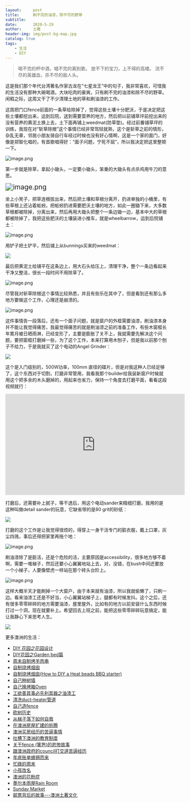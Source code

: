 ```yaml
---
layout:     post
title:      刷不完的油漆，除不尽的野草
subtitle:   
date:       2020-5-29
author:     土猪
header-img: img/post-bg-map.jpg
catalog: true
tags:
    - 生活
    - DIY
---
```




> 喝不完的杯中酒，唱不完的离别歌。
> 放不下的宝刀，上不得的高楼。
> 流不尽的英雄血，杀不尽的敌人头。



这是我们那个年代台湾著名作家古龙在“七星龙王”中的句子，我非常喜欢，可惜我的生活没有那种大碗喝酒，大块吃肉的豪爽，只有刷不完的油漆和除不尽的野草。 闲暇之际，这周又干了不少清理土地的草和刷油漆的工作。



这周把门口fence前面的一条草给除掉了，觉得这些土壤十分肥沃，于是决定把这些土壤都挖出来，运到后院，送到需要营养的地方，然后把以前铺草坪前挖出来的没有营养的黄泥土换上去，土下面再铺上weedmat(防草垫)。经过前番铺草坪的训练，我现在对“斩草除根”这个事情已经非常驾轻就熟，这个是斩草之前的情形，杂乱无章，邻居小朋友骑自行车经过时候也没有好心情啊，这是一个家的面门，好像是郑智化唱的，有首歌唱得好：“面子问题，宁死不屈”，所以我决定把这里整顿一下。

![image.png](https://images.hive.blog/DQmaEUMw84FXFdareBcBzQn1H3RcBjLqtqCdCCpBTmJNPb8/image.png)



第一步就是除草，拿起小锄头，一定要小锄头，笨重的大锄头有点杀鸡用牛刀的意思。

<img src="https://images.hive.blog/DQmTJtXn53mGFrCmy2sVjpjGaFhZ3gZWjhAVcoEzEDQbGhr/image.png" alt="image.png" style="zoom:150%;" />



坐上小凳子，把草连根拔出来，然后把土壤和草根分离开，扔进单独的小桶里，有些草根上还沾着蚯蚓，把蚯蚓扔进需要肥沃土壤的地方，如此一圈锄下来，大多数草根都被除掉，分离出来，然后再用大锄头把整个一条边锄一边，基本中大的草根都被除掉了，我把这些肥沃的土壤装进小推车，就是wheelbarrow，运到后院铺土：

![image.png](https://images.hive.blog/DQmVXpVnUzA9R6bG4KjEBNF5Qi5pTVXzNw7wELErUhg5yML/image.png)



用铲子把土铲平，然后铺上从bunnings买来的weedmat：

![](https://lh3.googleusercontent.com/proxy/7IH4dM5E6tv-9O0n_lUvF4Z2Owa8NcwQVhO6DTOpYriAwU_JQrNTWVp_76JVquAFPZmt4LTPTfcK2j2IinYmIp3fzYz7QzzHfUCkIGItdVobPKMad-lM0pjpIG-VKt93U7soMcjgXDYcNYlh16RfUP3HYZQ9s3RS-hQ)



最后把黄泥土给铺平在这条边上，用大石头给压上，清理干净，整个一条边看起来干净又整洁，很长一段时间不用除草了。

![image.png](https://images.hive.blog/DQmaM6gen2eeoCmbJucssoav9WNV9RFV56RGbhij67HvUFN/image.png)

尽管我对斩草除根这个事情比较熟悉，并且有些乐在其中了，但是看到还有那么多地方要做这个工作，心理还是崩溃的。

![image.png](https://images.hive.blog/DQmPFNjaFbSmjbqwibU5FXCdrtw8HzWUdMDP5F9zcq9ediD/image.png)



这件事情告一段落后，还有一个面子问题，就是窗户的外框需要油漆，刷油漆本身并不能让我觉得痛苦，我最觉得痛苦的就是刷油漆之前的准备工作，有些木窗框长年累月被日晒雨淋，已经变形了，主要是膨胀了关不上，我就需要先解决这个问题，要把窗框打磨掉一些，为了这个工作，本来打算用木刨子，但是我以前那个刨子不给力，于是我就买了这个电动的Angel Grinder：

![](https://media.bunnings.com.au/Product-800x800/043550cc-4f63-4ea9-82a1-381fe8836627.jpg)

这个是入门级别的，500W功率，100mm 直径的碟片，但是对我这种人已经足够了，这个东西对于切割，打磨非常管用，我看我那个builder给我装新窗户时候就用这个把多余的木头磨掉的，用起来也省力，保持一个角度去打磨平面，看看这段视频就行：

<iframe width="560" height="315" src="https://www.youtube.com/embed/puGg_UzpVo4" frameborder="0" allow="accelerometer; autoplay; encrypted-media; gyroscope; picture-in-picture" allowfullscreen></iframe>

打磨后，还需要补上腻子，等干透后，用这个电动sander来精细打磨，我用的是这种叫做detail sander的玩意，它缺省带的是80 grit的砂纸：

![](https://media.bunnings.com.au/Product-800x800/c360b50c-9510-480e-bdc0-a82264850d56.jpg)

打磨的这个工作是让我觉得很烦的，得穿上一身干活专门的脏衣服，戴上口罩，灰尘四溅，事后还得把家里再拖个地：





![image.png](https://images.hive.blog/DQmY2ZfbgV3G5jaFzguhStLPsZ7yN9nsaM4NKVTeYw9Jpvf/image.png)



刷油漆除了是脏活，还是个危险的活，主要原因是accessibility，很多地方够不着啊，需要一堆梯子，然后还要小心翼翼地站上去，对，没错，在bush中间还要放一个小梯子，人要像壁虎一样站在那个砖头台阶上。

![image.png](https://images.hive.blog/DQmdaT9CmYJwvXeC9a9JA6Ky8Re1VEjKNiRxK4rFtMGfAgC/image.png)



这样大概半天才能刷掉一个大窗户，由于本来就有油漆，所以我就偷懒了，只刷一边。看来油漆工还是不好当，小心翼翼站梯子上，腿都有时候发抖。这个之后，还有很多零零碎碎的地方需要油漆，屋里屋外，比如有的地方以前安装什么东西时候打过一个洞，现在就要补上。希望回去上班之前，能把这些零零碎碎玩意搞定，能让我静心下来思考人生。

![](https://ct.yimg.com/xd/api/res/1.2/IRPUgQqD2rHaUu1ldKDRDw--/YXBwaWQ9eXR3YXVjdGlvbnNlcnZpY2U7aD00MDY7cT04NTtyb3RhdGU9YXV0bzt3PTQwNg--/https://s.yimg.com/ob/image/18c45714-875b-4eb1-b896-73e122103b99.jpg)



更多澳洲的生活：

- [DIY 花园之花园设计](http://livinginau.life/2020/03/30/diy-garden-design/)
- [DIY花园之Garden bed篇](http://livinginau.life/2020/04/17/diy-garden-bed/)
- [周末自制烤羊肉串](http://livinginau.life/2014/03/03/%E5%91%A8%E6%9C%AB%E8%87%AA%E5%88%B6%E7%83%A4%E7%BE%8A%E8%82%89%E4%B8%B2/)
- [自制烧烤烟囱](http://livinginau.life/2014/02/20/%E8%87%AA%E5%88%B6%E7%83%A7%E7%83%A4%E7%83%9F%E5%9B%B1/)
- [自制烧烤烟囱(How to DIY a Heat beads BBQ starter)](https://steemit.com/life/@chenlocus/how-to-diy-a-heat-beads-bbq-starter)
- [自己种树墙](http://livinginau.life/2020/03/10/%E8%87%AA%E5%B7%B1%E7%A7%8D%E6%A0%91%E5%A2%99/)
- [自己换烤箱Oven](http://livinginau.life/2020/02/12/%E8%87%AA%E5%B7%B1%E6%8D%A2oven/)
- [工欲善其事必先利其器之油漆工](http://livinginau.life/2020/04/13/%E5%B7%A5%E6%AC%B2%E5%96%84%E5%85%B6%E4%BA%8B%E5%BF%85%E5%85%88%E5%88%A9%E5%85%B6%E5%99%A8%E4%B9%8B%E6%B2%B9%E6%BC%86%E5%B7%A5/)
- [清洗duct-heater管道](http://livinginau.life/2020/04/08/%E8%87%AA%E5%B7%B1%E5%8A%A8%E6%89%8B%E6%B8%85%E6%B4%97duct-heater%E7%AE%A1%E9%81%93/)
- [自己造fence](http://livinginau.life/2020/01/06/%E7%BB%88%E4%BA%8E%E9%80%A0%E5%A5%BD%E4%BA%86fence/)
- [砍树历史](http://livinginau.life/2019/12/29/%E7%A0%8D%E6%A0%91%E5%8E%86%E5%8F%B2/)
- [从梯子落下如何自救](http://livinginau.life/2020/03/21/%E4%BB%8E%E6%A2%AF%E5%AD%90%E8%90%BD%E4%B8%8B%E5%A6%82%E4%BD%95%E8%87%AA%E6%95%91/)
- [在澳洲房屋扩建的折腾](http://livinginau.life/2020/03/26/%E5%9C%A8%E6%BE%B3%E6%B4%B2%E6%88%BF%E5%B1%8B%E6%89%A9%E5%BB%BA%E7%9A%84%E6%8A%98%E8%85%BE/)
- [澳洲买房经历的苦逼事情](http://livinginau.life/2019/12/18/%E6%BE%B3%E6%B4%B2%E4%B9%B0%E6%88%BF%E7%BB%8F%E5%8E%86%E7%9A%84%E8%8B%A6%E9%80%BC%E4%BA%8B%E6%83%85/)
- [吐槽下澳洲的教育制度](http://livinginau.life/2019/12/13/%E5%90%90%E6%A7%BD%E6%BE%B3%E6%B4%B2%E6%95%99%E8%82%B2%E5%88%B6%E5%BA%A6/)
- [关于fence (篱笆)的悲惨故事](http://livinginau.life/2019/12/01/%E5%85%B3%E4%BA%8Efence%E7%9A%84%E6%82%B2%E6%83%A8%E6%95%85%E4%BA%8B/)
- [跟澳洲政府的council打交道苦逼经历](http://livinginau.life/2019/11/29/%E8%B7%9F%E6%BE%B3%E6%B4%B2%E6%94%BF%E5%BA%9C%E7%9A%84council%E6%89%93%E4%BA%A4%E9%81%93%E8%8B%A6%E9%80%BC%E7%BB%8F%E5%8E%86/)
- [年底账单蜂拥而来](http://livinginau.life/2019/11/29/%E8%B4%A6%E5%8D%95%E8%9C%82%E6%8B%A5%E8%80%8C%E6%9D%A5/)
- [忙碌的周末](http://livinginau.life/2019/11/12/%E5%BF%99%E7%A2%8C%E7%9A%84%E5%91%A8%E6%9C%AB/)
- [小孩改名](http://livinginau.life/2019/11/10/%E5%B0%8F%E5%AD%A9%E6%94%B9%E5%90%8D/)
- [澳洲的花粉症](http://livinginau.life/2018/08/10/%E6%BE%B3%E6%B4%B2%E7%9A%84%E8%8A%B1%E7%B2%89%E7%97%87/)
- [墨尔本雨屋Rain Room](http://livinginau.life/2020/01/13/rain-room/)
- [Sunday Market](http://livinginau.life/2020/01/12/Sunday-Market/)
- [邮票背后的故事---澳洲土著文化](http://livinginau.life/2018/07/10/%E9%82%AE%E7%A5%A8%E8%83%8C%E5%90%8E%E7%9A%84%E6%95%85%E4%BA%8B/)





